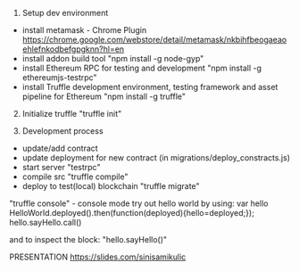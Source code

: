 1. Setup dev environment
- install metamask - Chrome Plugin https://chrome.google.com/webstore/detail/metamask/nkbihfbeogaeaoehlefnkodbefgpgknn?hl=en
- install addon build tool "npm install -g node-gyp"
- install Ethereum RPC for testing and development "npm install -g ethereumjs-testrpc"
- install Truffle development environment, testing framework and asset pipeline for Ethereum "npm install -g truffle"

2. Initialize truffle "truffle init"

3. Development process
- update/add contract
- update deployment for new contract (in migrations/deploy_constracts.js)
- start server "testrpc"
- compile src "truffle compile"
- deploy to test(local) blockchain "truffle migrate"

"truffle console" - console mode
try out hello world by using:
var hello
HelloWorld.deployed().then(function(deployed){hello=deployed;});
hello.sayHello.call()

and to inspect the block: "hello.sayHello()"



PRESENTATION https://slides.com/sinisamikulic

